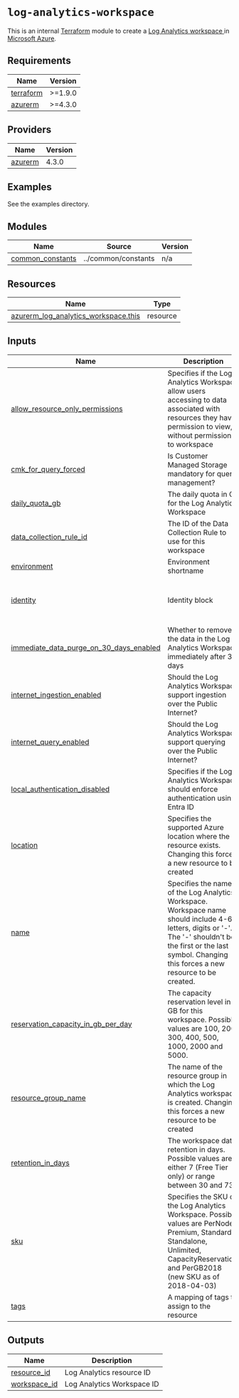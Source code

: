 <!-- BEGIN_TF_DOCS -->

# `log-analytics-workspace`

This is an internal [Terraform](https://www.terraform.io/) module to create a [Log Analytics workspace ](https://learn.microsoft.com/en-us/azure/azure-monitor/logs/log-analytics-workspace-overview) in [Microsoft Azure](https://azure.microsoft.com/en-us).

## Requirements

| Name                                                                     | Version |
| ------------------------------------------------------------------------ | ------- |
| <a name="requirement_terraform"></a> [terraform](#requirement_terraform) | >=1.9.0 |
| <a name="requirement_azurerm"></a> [azurerm](#requirement_azurerm)       | >=4.3.0 |

## Providers

| Name                                                         | Version |
| ------------------------------------------------------------ | ------- |
| <a name="provider_azurerm"></a> [azurerm](#provider_azurerm) | 4.3.0   |

## Examples

See the examples directory.

## Modules

| Name                                                                                | Source              | Version |
| ----------------------------------------------------------------------------------- | ------------------- | ------- |
| <a name="module_common_constants"></a> [common_constants](#module_common_constants) | ../common/constants | n/a     |

## Resources

| Name                                                                                                                                            | Type     |
| ----------------------------------------------------------------------------------------------------------------------------------------------- | -------- |
| [azurerm_log_analytics_workspace.this](https://registry.terraform.io/providers/hashicorp/azurerm/latest/docs/resources/log_analytics_workspace) | resource |

## Inputs

| Name                                                                                                                                                   | Description                                                                                                                                                                                                         | Type                                                                            | Default       | Required |
| ------------------------------------------------------------------------------------------------------------------------------------------------------ | ------------------------------------------------------------------------------------------------------------------------------------------------------------------------------------------------------------------- | ------------------------------------------------------------------------------- | ------------- | :------: |
| <a name="input_allow_resource_only_permissions"></a> [allow_resource_only_permissions](#input_allow_resource_only_permissions)                         | Specifies if the Log Analytics Workspace allow users accessing to data associated with resources they have permission to view, without permission to workspace                                                      | `bool`                                                                          | `false`       |    no    |
| <a name="input_cmk_for_query_forced"></a> [cmk_for_query_forced](#input_cmk_for_query_forced)                                                          | Is Customer Managed Storage mandatory for query management?                                                                                                                                                         | `bool`                                                                          | `false`       |    no    |
| <a name="input_daily_quota_gb"></a> [daily_quota_gb](#input_daily_quota_gb)                                                                            | The daily quota in GB for the Log Analytics Workspace                                                                                                                                                               | `number`                                                                        | `-1`          |    no    |
| <a name="input_data_collection_rule_id"></a> [data_collection_rule_id](#input_data_collection_rule_id)                                                 | The ID of the Data Collection Rule to use for this workspace                                                                                                                                                        | `string`                                                                        | `null`        |    no    |
| <a name="input_environment"></a> [environment](#input_environment)                                                                                     | Environment shortname                                                                                                                                                                                               | `string`                                                                        | n/a           |   yes    |
| <a name="input_identity"></a> [identity](#input_identity)                                                                                              | Identity block                                                                                                                                                                                                      | <pre>list(object({<br/> type = string<br/> identity_ids = string<br/> }))</pre> | `[]`          |    no    |
| <a name="input_immediate_data_purge_on_30_days_enabled"></a> [immediate_data_purge_on_30_days_enabled](#input_immediate_data_purge_on_30_days_enabled) | Whether to remove the data in the Log Analytics Workspace immediately after 30 days                                                                                                                                 | `bool`                                                                          | `false`       |    no    |
| <a name="input_internet_ingestion_enabled"></a> [internet_ingestion_enabled](#input_internet_ingestion_enabled)                                        | Should the Log Analytics Workspace support ingestion over the Public Internet?                                                                                                                                      | `bool`                                                                          | `true`        |    no    |
| <a name="input_internet_query_enabled"></a> [internet_query_enabled](#input_internet_query_enabled)                                                    | Should the Log Analytics Workspace support querying over the Public Internet?                                                                                                                                       | `bool`                                                                          | `true`        |    no    |
| <a name="input_local_authentication_disabled"></a> [local_authentication_disabled](#input_local_authentication_disabled)                               | Specifies if the Log Analytics Workspace should enforce authentication using Entra ID                                                                                                                               | `bool`                                                                          | `false`       |    no    |
| <a name="input_location"></a> [location](#input_location)                                                                                              | Specifies the supported Azure location where the resource exists. Changing this forces a new resource to be created                                                                                                 | `string`                                                                        | n/a           |   yes    |
| <a name="input_name"></a> [name](#input_name)                                                                                                          | Specifies the name of the Log Analytics Workspace. Workspace name should include 4-63 letters, digits or '-'. The '-' shouldn't be the first or the last symbol. Changing this forces a new resource to be created. | `string`                                                                        | n/a           |   yes    |
| <a name="input_reservation_capacity_in_gb_per_day"></a> [reservation_capacity_in_gb_per_day](#input_reservation_capacity_in_gb_per_day)                | The capacity reservation level in GB for this workspace. Possible values are 100, 200, 300, 400, 500, 1000, 2000 and 5000.                                                                                          | `number`                                                                        | `null`        |    no    |
| <a name="input_resource_group_name"></a> [resource_group_name](#input_resource_group_name)                                                             | The name of the resource group in which the Log Analytics workspace is created. Changing this forces a new resource to be created                                                                                   | `string`                                                                        | n/a           |   yes    |
| <a name="input_retention_in_days"></a> [retention_in_days](#input_retention_in_days)                                                                   | The workspace data retention in days. Possible values are either 7 (Free Tier only) or range between 30 and 730                                                                                                     | `number`                                                                        | `null`        |    no    |
| <a name="input_sku"></a> [sku](#input_sku)                                                                                                             | Specifies the SKU of the Log Analytics Workspace. Possible values are PerNode, Premium, Standard, Standalone, Unlimited, CapacityReservation, and PerGB2018 (new SKU as of 2018-04-03)                              | `string`                                                                        | `"PerGB2018"` |    no    |
| <a name="input_tags"></a> [tags](#input_tags)                                                                                                          | A mapping of tags to assign to the resource                                                                                                                                                                         | `map(string)`                                                                   | `{}`          |    no    |

## Outputs

| Name                                                                    | Description                |
| ----------------------------------------------------------------------- | -------------------------- |
| <a name="output_resource_id"></a> [resource_id](#output_resource_id)    | Log Analytics resource ID  |
| <a name="output_workspace_id"></a> [workspace_id](#output_workspace_id) | Log Analytics Workspace ID |

<!-- END_TF_DOCS -->
